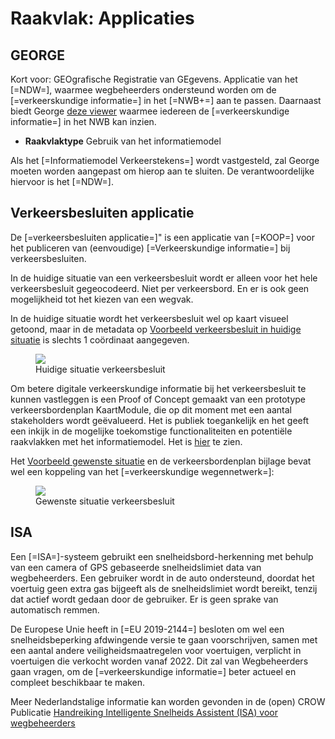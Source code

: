 # Raakvlak: Applicaties


## GEORGE

Kort voor: GEOgrafische Registratie van GEgevens. Applicatie van het [=NDW=], waarmee wegbeheerders ondersteund worden om de [=verkeerskundige informatie=] in het [=NWB+=] aan te passen. Daarnaast biedt George [deze viewer](https://wegkenmerken.ndw.nu/verkeersborden) waarmee iedereen de [=verkeerskundige informatie=] in het NWB kan inzien. 

* **Raakvlaktype** Gebruik van het informatiemodel 

Als het [=Informatiemodel Verkeerstekens=] wordt vastgesteld, zal George moeten worden aangepast om hierop aan te sluiten. De verantwoordelijke hiervoor is het [=NDW=].

## Verkeersbesluiten applicatie

De [=verkeersbesluiten applicatie=]" is een applicatie van [=KOOP=] voor het publiceren van (eenvoudige) [=Verkeerskundige informatie=] bij verkeersbesluiten.

In de huidige situatie van een verkeersbesluit wordt er alleen voor het hele verkeersbesluit gegeocodeerd. Niet per verkeersbord. En er is ook geen mogelijkheid tot het kiezen van een wegvak. 

In de huidige situatie wordt het verkeersbesluit wel op kaart visueel getoond, maar in de metadata op [Voorbeeld verkeersbesluit in huidige situatie](https://zoek.officielebekendmakingen.nl/stcrt-2021-3722.html) is slechts 1 coördinaat aangegeven. 

<figure>
<img src="../images/verkeersbesluitnu.png">
<figcaption>Huidige situatie verkeersbesluit</caption>
</figure>
 

Om betere digitale verkeerskundige informatie bij het verkeersbesluit te kunnen vastleggen is een Proof of Concept gemaakt van een prototype verkeersbordenplan KaartModule, die op dit moment met een aantal stakeholders wordt geëvalueerd. Het is publiek toegankelijk en het geeft een inkijk in de mogelijke toekomstige functionaliteiten en potentiële raakvlakken met het informatiemodel. Het is [hier](https://verkeersbesluiten-demo.overheid.nl/) te zien.

Het [Voorbeeld gewenste situatie](https://verkeersbesluiten-demo.overheid.nl/demo.html) en de verkeersbordenplan bijlage bevat wel een koppeling van het [=verkeerskundige wegennetwerk=]:

<figure>
<img src="../images/verkeersbesluitendemo.png">
<figcaption>Gewenste situatie verkeersbesluit</caption>
</figure>


## ISA

Een [=ISA=]-systeem gebruikt een snelheidsbord-herkenning met behulp van een camera of GPS gebaseerde snelheidslimiet data van wegbeheerders. Een gebruiker wordt in de auto ondersteund, doordat het voertuig geen extra gas bijgeeft als de snelheidslimiet wordt bereikt, tenzij dat actief wordt gedaan door de gebruiker. Er is geen sprake van automatisch remmen. 

De Europese Unie heeft in [=EU 2019-2144=] besloten om wel een snelheidsbeperking afdwingende versie te gaan voorschrijven, samen met een aantal andere veiligheidsmaatregelen voor voertuigen, verplicht in voertuigen die verkocht worden vanaf 2022. Dit zal van Wegbeheerders gaan vragen, om de [=verkeerskundige informatie=] beter actueel en compleet beschikbaar te maken. 

Meer Nederlandstalige informatie kan worden gevonden in de (open) CROW Publicatie [Handreiking Intelligente Snelheids Assistent (ISA) voor wegbeheerders](https://www.crow.nl/kennis/bibliotheek-verkeer-en-vervoer/kennisdocumenten/handreiking-intelligente-snelheids-assistent-isa-v)
 






